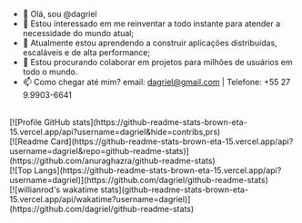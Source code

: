 - 👋 Olá, sou @dagriel
- 👀 Estou interessado em me reinventar a todo instante para atender a necessidade do mundo atual;
- 🌱 Atualmente estou aprendendo a construir aplicações distribuídas, escaláveis e de alta performance;
- 💞️ Estou procurando colaborar em projetos para milhões de usuários em todo o mundo.
- 📫 Como chegar até mim? email: dagriel@gmail.com | Telefone: +55 27 9.9903-6641
<br />
[![Profile GitHub stats](https://github-readme-stats-brown-eta-15.vercel.app/api?username=dagriel&hide=contribs,prs)
<br />
[![Readme Card](https://github-readme-stats-brown-eta-15.vercel.app/api?username=dagriel&repo=github-readme-stats)](https://github.com/anuraghazra/github-readme-stats)
<br />
[![Top Langs](https://github-readme-stats-brown-eta-15.vercel.app/api?username=dagriel)](https://github.com/dagriel/github-readme-stats)
<br />
[![willianrod's wakatime stats](github-readme-stats-brown-eta-15.vercel.app/api/wakatime?username=dagriel)](https://github.com/dagriel/github-readme-stats)

<!---
dagriel/dagriel is a ✨ special ✨ repository because its `README.md` (this file) appears on your GitHub profile.
You can click the Preview link to take a look at your changes.
--->
